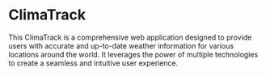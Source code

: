 # ClimaTrack
This ClimaTrack is a comprehensive web application designed to provide users with accurate and up-to-date weather information for various locations around the world. It leverages the power of multiple technologies to create a seamless and intuitive user experience.
